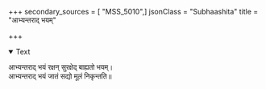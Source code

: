+++
secondary_sources = [ "MSS_5010",]
jsonClass = "Subhaashita"
title = "आभ्यन्तराद् भयम्"

+++

<details open><summary>Text</summary>

आभ्यन्तराद् भयं रक्षन् सुरक्षेद् बाह्यतो भयम्।  
आभ्यन्तराद् भयं जातं सद्यो मूलं निकृन्तति॥
</details>
